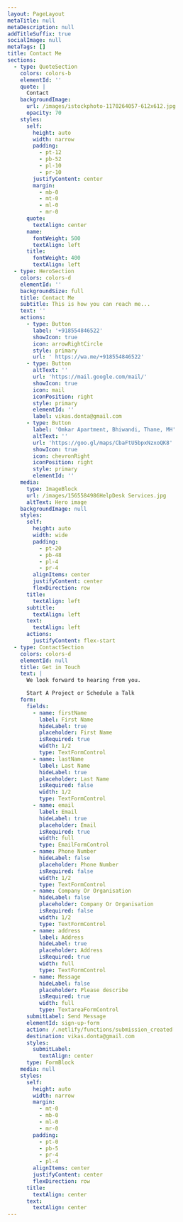 ```yaml
---
layout: PageLayout
metaTitle: null
metaDescription: null
addTitleSuffix: true
socialImage: null
metaTags: []
title: Contact Me
sections:
  - type: QuoteSection
    colors: colors-b
    elementId: ''
    quote: |
      Contact
    backgroundImage:
      url: /images/istockphoto-1170264057-612x612.jpg
      opacity: 70
    styles:
      self:
        height: auto
        width: narrow
        padding:
          - pt-12
          - pb-52
          - pl-10
          - pr-10
        justifyContent: center
        margin:
          - mb-0
          - mt-0
          - ml-0
          - mr-0
      quote:
        textAlign: center
      name:
        fontWeight: 500
        textAlign: left
      title:
        fontWeight: 400
        textAlign: left
  - type: HeroSection
    colors: colors-d
    elementId: ''
    backgroundSize: full
    title: Contact Me
    subtitle: This is how you can reach me...
    text: ''
    actions:
      - type: Button
        label: '+918554846522'
        showIcon: true
        icon: arrowRightCircle
        style: primary
        url: ' https://wa.me/+918554846522'
      - type: Button
        altText: ''
        url: 'https://mail.google.com/mail/'
        showIcon: true
        icon: mail
        iconPosition: right
        style: primary
        elementId: ''
        label: vikas.donta@gmail.com
      - type: Button
        label: 'Omkar Apartment, Bhiwandi, Thane, MH'
        altText: ''
        url: 'https://goo.gl/maps/CbaFtU5bpxNzxoQK8'
        showIcon: true
        icon: chevronRight
        iconPosition: right
        style: primary
        elementId: ''
    media:
      type: ImageBlock
      url: /images/1565584986HelpDesk Services.jpg
      altText: Hero image
    backgroundImage: null
    styles:
      self:
        height: auto
        width: wide
        padding:
          - pt-20
          - pb-48
          - pl-4
          - pr-4
        alignItems: center
        justifyContent: center
        flexDirection: row
      title:
        textAlign: left
      subtitle:
        textAlign: left
      text:
        textAlign: left
      actions:
        justifyContent: flex-start
  - type: ContactSection
    colors: colors-d
    elementId: null
    title: Get in Touch
    text: |
      We look forward to hearing from you.

      Start A Project or Schedule a Talk
    form:
      fields:
        - name: firstName
          label: First Name
          hideLabel: true
          placeholder: First Name
          isRequired: true
          width: 1/2
          type: TextFormControl
        - name: lastName
          label: Last Name
          hideLabel: true
          placeholder: Last Name
          isRequired: false
          width: 1/2
          type: TextFormControl
        - name: email
          label: Email
          hideLabel: true
          placeholder: Email
          isRequired: true
          width: full
          type: EmailFormControl
        - name: Phone Number
          hideLabel: false
          placeholder: Phone Number
          isRequired: false
          width: 1/2
          type: TextFormControl
        - name: Company Or Organisation
          hideLabel: false
          placeholder: Company Or Organisation
          isRequired: false
          width: 1/2
          type: TextFormControl
        - name: address
          label: Address
          hideLabel: true
          placeholder: Address
          isRequired: true
          width: full
          type: TextFormControl
        - name: Message
          hideLabel: false
          placeholder: Please describe
          isRequired: true
          width: full
          type: TextareaFormControl
      submitLabel: Send Message
      elementId: sign-up-form
      action: /.netlify/functions/submission_created
      destination: vikas.donta@gmail.com
      styles:
        submitLabel:
          textAlign: center
      type: FormBlock
    media: null
    styles:
      self:
        height: auto
        width: narrow
        margin:
          - mt-0
          - mb-0
          - ml-0
          - mr-0
        padding:
          - pt-0
          - pb-5
          - pr-4
          - pl-4
        alignItems: center
        justifyContent: center
        flexDirection: row
      title:
        textAlign: center
      text:
        textAlign: center
---
```

